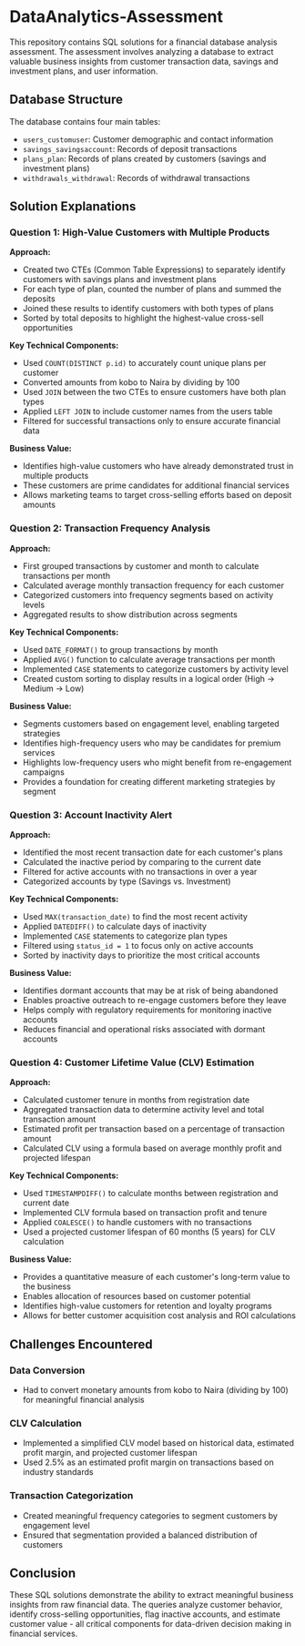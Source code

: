 # DataAnalytics-Assessment

This repository contains SQL solutions for a financial database analysis assessment. The assessment involves analyzing a database to extract valuable business insights from customer transaction data, savings and investment plans, and user information.

## Database Structure

The database contains four main tables:
- `users_customuser`: Customer demographic and contact information
- `savings_savingsaccount`: Records of deposit transactions
- `plans_plan`: Records of plans created by customers (savings and investment plans)
- `withdrawals_withdrawal`: Records of withdrawal transactions

## Solution Explanations

### Question 1: High-Value Customers with Multiple Products

**Approach:**
- Created two CTEs (Common Table Expressions) to separately identify customers with savings plans and investment plans
- For each type of plan, counted the number of plans and summed the deposits
- Joined these results to identify customers with both types of plans
- Sorted by total deposits to highlight the highest-value cross-sell opportunities

**Key Technical Components:**
- Used `COUNT(DISTINCT p.id)` to accurately count unique plans per customer
- Converted amounts from kobo to Naira by dividing by 100
- Used `JOIN` between the two CTEs to ensure customers have both plan types
- Applied `LEFT JOIN` to include customer names from the users table
- Filtered for successful transactions only to ensure accurate financial data

**Business Value:**
- Identifies high-value customers who have already demonstrated trust in multiple products
- These customers are prime candidates for additional financial services
- Allows marketing teams to target cross-selling efforts based on deposit amounts

### Question 2: Transaction Frequency Analysis

**Approach:**
- First grouped transactions by customer and month to calculate transactions per month
- Calculated average monthly transaction frequency for each customer
- Categorized customers into frequency segments based on activity levels
- Aggregated results to show distribution across segments

**Key Technical Components:**
- Used `DATE_FORMAT()` to group transactions by month
- Applied `AVG()` function to calculate average transactions per month
- Implemented `CASE` statements to categorize customers by activity level
- Created custom sorting to display results in a logical order (High → Medium → Low)

**Business Value:**
- Segments customers based on engagement level, enabling targeted strategies
- Identifies high-frequency users who may be candidates for premium services
- Highlights low-frequency users who might benefit from re-engagement campaigns
- Provides a foundation for creating different marketing strategies by segment

### Question 3: Account Inactivity Alert

**Approach:**
- Identified the most recent transaction date for each customer's plans
- Calculated the inactive period by comparing to the current date
- Filtered for active accounts with no transactions in over a year
- Categorized accounts by type (Savings vs. Investment)

**Key Technical Components:**
- Used `MAX(transaction_date)` to find the most recent activity
- Applied `DATEDIFF()` to calculate days of inactivity
- Implemented `CASE` statements to categorize plan types
- Filtered using `status_id = 1` to focus only on active accounts
- Sorted by inactivity days to prioritize the most critical accounts

**Business Value:**
- Identifies dormant accounts that may be at risk of being abandoned
- Enables proactive outreach to re-engage customers before they leave
- Helps comply with regulatory requirements for monitoring inactive accounts
- Reduces financial and operational risks associated with dormant accounts

### Question 4: Customer Lifetime Value (CLV) Estimation

**Approach:**
- Calculated customer tenure in months from registration date
- Aggregated transaction data to determine activity level and total transaction amount
- Estimated profit per transaction based on a percentage of transaction amount
- Calculated CLV using a formula based on average monthly profit and projected lifespan

**Key Technical Components:**
- Used `TIMESTAMPDIFF()` to calculate months between registration and current date
- Implemented CLV formula based on transaction profit and tenure
- Applied `COALESCE()` to handle customers with no transactions
- Used a projected customer lifespan of 60 months (5 years) for CLV calculation

**Business Value:**
- Provides a quantitative measure of each customer's long-term value to the business
- Enables allocation of resources based on customer potential
- Identifies high-value customers for retention and loyalty programs
- Allows for better customer acquisition cost analysis and ROI calculations

## Challenges Encountered

### Data Conversion
- Had to convert monetary amounts from kobo to Naira (dividing by 100) for meaningful financial analysis

### CLV Calculation
- Implemented a simplified CLV model based on historical data, estimated profit margin, and projected customer lifespan
- Used 2.5% as an estimated profit margin on transactions based on industry standards

### Transaction Categorization
- Created meaningful frequency categories to segment customers by engagement level
- Ensured that segmentation provided a balanced distribution of customers

## Conclusion

These SQL solutions demonstrate the ability to extract meaningful business insights from raw financial data. The queries analyze customer behavior, identify cross-selling opportunities, flag inactive accounts, and estimate customer value - all critical components for data-driven decision making in financial services. 